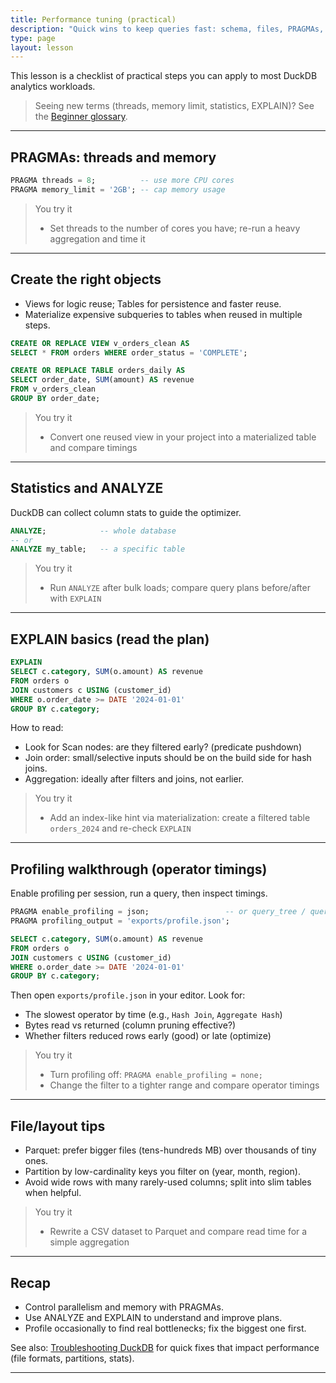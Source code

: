 ```yaml
---
title: Performance tuning (practical)
description: "Quick wins to keep queries fast: schema, files, PRAGMAs, stats, EXPLAIN, profiling."
type: page
layout: lesson
---
```


This lesson is a checklist of practical steps you can apply to most DuckDB analytics workloads.

> Seeing new terms (threads, memory limit, statistics, EXPLAIN)? See the [Beginner glossary](09_conclusion#beginner-glossary-the-language-of-data).

---

## PRAGMAs: threads and memory

```sql
PRAGMA threads = 8;          -- use more CPU cores
PRAGMA memory_limit = '2GB'; -- cap memory usage
```

> You try it
> - Set threads to the number of cores you have; re-run a heavy aggregation and time it

---

## Create the right objects

- Views for logic reuse; Tables for persistence and faster reuse.
- Materialize expensive subqueries to tables when reused in multiple steps.

```sql
CREATE OR REPLACE VIEW v_orders_clean AS
SELECT * FROM orders WHERE order_status = 'COMPLETE';

CREATE OR REPLACE TABLE orders_daily AS
SELECT order_date, SUM(amount) AS revenue
FROM v_orders_clean
GROUP BY order_date;
```

> You try it
> - Convert one reused view in your project into a materialized table and compare timings

---

## Statistics and ANALYZE

DuckDB can collect column stats to guide the optimizer.

```sql
ANALYZE;            -- whole database
-- or
ANALYZE my_table;   -- a specific table
```

> You try it
> - Run `ANALYZE` after bulk loads; compare query plans before/after with `EXPLAIN`

---

## EXPLAIN basics (read the plan)

```sql
EXPLAIN
SELECT c.category, SUM(o.amount) AS revenue
FROM orders o
JOIN customers c USING (customer_id)
WHERE o.order_date >= DATE '2024-01-01'
GROUP BY c.category;
```

How to read:
- Look for Scan nodes: are they filtered early? (predicate pushdown)
- Join order: small/selective inputs should be on the build side for hash joins.
- Aggregation: ideally after filters and joins, not earlier.

> You try it
> - Add an index-like hint via materialization: create a filtered table `orders_2024` and re-check `EXPLAIN`

---

## Profiling walkthrough (operator timings)

Enable profiling per session, run a query, then inspect timings.

```sql
PRAGMA enable_profiling = json;                 -- or query_tree / query_profile
PRAGMA profiling_output = 'exports/profile.json';

SELECT c.category, SUM(o.amount) AS revenue
FROM orders o
JOIN customers c USING (customer_id)
WHERE o.order_date >= DATE '2024-01-01'
GROUP BY c.category;
```

Then open `exports/profile.json` in your editor. Look for:
- The slowest operator by time (e.g., `Hash Join`, `Aggregate Hash`)
- Bytes read vs returned (column pruning effective?)
- Whether filters reduced rows early (good) or late (optimize)

> You try it
> - Turn profiling off: `PRAGMA enable_profiling = none;`
> - Change the filter to a tighter range and compare operator timings

---

## File/layout tips

- Parquet: prefer bigger files (tens-hundreds MB) over thousands of tiny ones.
- Partition by low-cardinality keys you filter on (year, month, region).
- Avoid wide rows with many rarely-used columns; split into slim tables when helpful.

> You try it
> - Rewrite a CSV dataset to Parquet and compare read time for a simple aggregation

---

## Recap
- Control parallelism and memory with PRAGMAs.
- Use ANALYZE and EXPLAIN to understand and improve plans.
- Profile occasionally to find real bottlenecks; fix the biggest one first.

See also: [Troubleshooting DuckDB](troubleshooting) for quick fixes that impact performance (file formats, partitions, stats).

---
